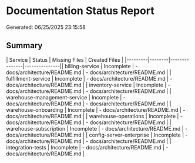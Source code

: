 ﻿# Documentation Status Report

Generated: 06/25/2025 23:15:58

## Summary

| Service | Status | Missing Files | Created Files |
|---------|--------|---------------|---------------|| billing-service | Incomplete | - docs/architecture/README.md | - docs/architecture/README.md |
| fulfillment-service | Incomplete | - docs/architecture/README.md | - docs/architecture/README.md |
| inventory-service | Incomplete | - docs/architecture/README.md | - docs/architecture/README.md |
| warehouse-management-service | Incomplete | - docs/architecture/README.md | - docs/architecture/README.md |
| warehouse-onboarding | Incomplete | - docs/architecture/README.md | - docs/architecture/README.md |
| warehouse-operations | Incomplete | - docs/architecture/README.md | - docs/architecture/README.md |
| warehouse-subscription | Incomplete | - docs/architecture/README.md | - docs/architecture/README.md |
| config-server-enterprise | Incomplete | - docs/architecture/README.md | - docs/architecture/README.md |
| integration-tests | Incomplete | - docs/architecture/README.md | - docs/architecture/README.md |

